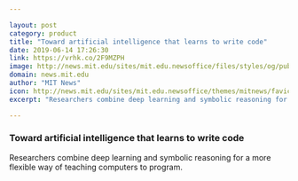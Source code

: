 ```yaml
---

layout: post
category: product
title: "Toward artificial intelligence that learns to write code"
date: 2019-06-14 17:26:30
link: https://vrhk.co/2F9MZPH
image: http://news.mit.edu/sites/mit.edu.newsoffice/files/styles/og/public/images/2019/Armando_Solar-Lezama_graduate_student_Maxwel_Nye.jpeg
domain: news.mit.edu
author: "MIT News"
icon: http://news.mit.edu/sites/mit.edu.newsoffice/themes/mitnews/favicon.ico
excerpt: "Researchers combine deep learning and symbolic reasoning for a more flexible way of teaching computers to program."

---
```


### Toward artificial intelligence that learns to write code

Researchers combine deep learning and symbolic reasoning for a more flexible way of teaching computers to program.